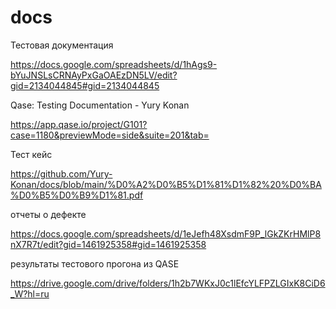# docs

Тестовая документация

https://docs.google.com/spreadsheets/d/1hAgs9-bYuJNSLsCRNAyPxGaOAEzDN5LV/edit?gid=2134044845#gid=2134044845

Qase: Testing Documentation - Yury Konan

https://app.qase.io/project/G101?case=1180&previewMode=side&suite=201&tab=

Тест кейс

https://github.com/Yury-Konan/docs/blob/main/%D0%A2%D0%B5%D1%81%D1%82%20%D0%BA%D0%B5%D0%B9%D1%81.pdf

отчеты о дефекте

https://docs.google.com/spreadsheets/d/1eJefh48XsdmF9P_lGkZKrHMlP8nX7R7t/edit?gid=1461925358#gid=1461925358

результаты тестового прогона из QASE

https://drive.google.com/drive/folders/1h2b7WKxJ0c1lEfcYLFPZLGIxK8CiD6_W?hl=ru


